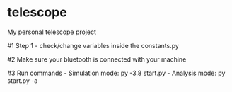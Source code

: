 # telescope
My personal telescope project

#1 Step 1
    - check/change variables inside the constants.py

#2 Make sure your bluetooth is connected with your machine

#3 Run commands
    - Simulation mode: py -3.8 start.py
    - Analysis mode: py start.py -a
